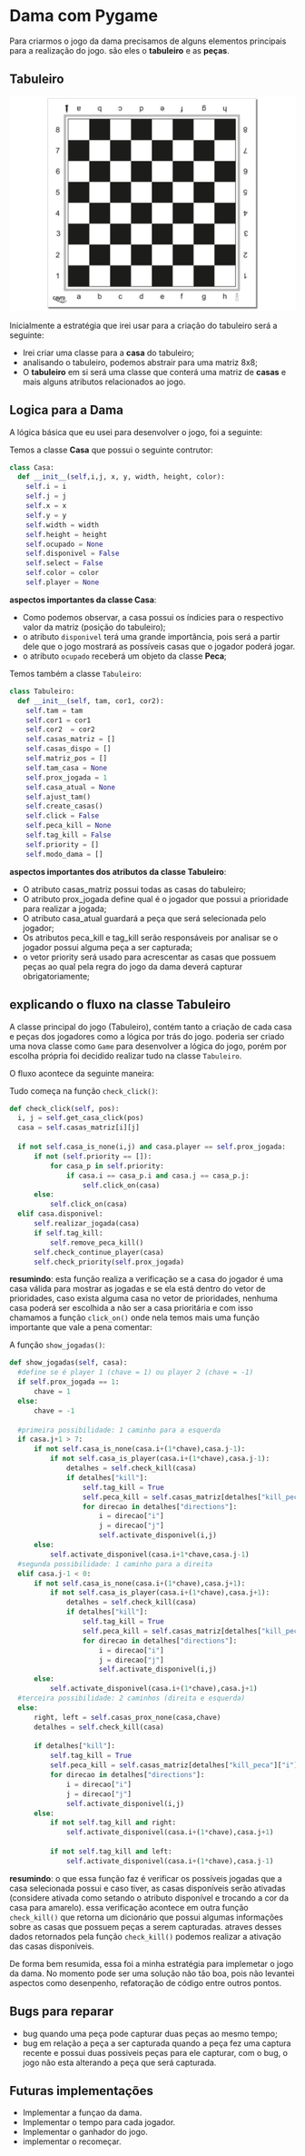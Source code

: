 # Dama com Pygame

Para criarmos o jogo da dama precisamos de alguns elementos principais para a realização do jogo. são eles o **tabuleiro** e as **peças**.

## Tabuleiro

![Imagem do tabuleiro da Dama](https://github.com/CarlosG18/advanced_topics_py/blob/main/topics/poo/dama/imgs/tabuleiro_dama.jpg)

Inicialmente a estratégia que irei usar para a criação do tabuleiro será a seguinte:

- Irei criar uma classe para a **casa** do tabuleiro;
- analisando o tabuleiro, podemos abstrair para uma matriz 8x8;
- O **tabuleiro** em si será uma classe que conterá uma matriz de **casas** e mais alguns atributos relacionados ao jogo.

## Logica para a Dama

A lógica básica que eu usei para desenvolver o jogo, foi a seguinte:

Temos a classe **Casa** que possui o seguinte contrutor:

```python
class Casa:
  def __init__(self,i,j, x, y, width, height, color):
    self.i = i
    self.j = j
    self.x = x
    self.y = y
    self.width = width
    self.height = height
    self.ocupado = None
    self.disponivel = False
    self.select = False
    self.color = color
    self.player = None
```
**aspectos importantes da classe Casa**:
- Como podemos observar, a casa possui os índicies para o respectivo valor da matriz (posição do tabuleiro);
- o atributo `disponivel` terá uma grande importância, pois será a partir dele que o jogo mostrará as possíveis casas que o jogador poderá jogar.
- o atributo `ocupado` receberá um objeto da classe **Peca**;

Temos também a classe `Tabuleiro`:

```python
class Tabuleiro:
  def __init__(self, tam, cor1, cor2):
    self.tam = tam
    self.cor1 = cor1
    self.cor2  = cor2
    self.casas_matriz = []
    self.casas_dispo = []
    self.matriz_pos = []
    self.tam_casa = None
    self.prox_jogada = 1
    self.casa_atual = None
    self.ajust_tam()
    self.create_casas()
    self.click = False
    self.peca_kill = None
    self.tag_kill = False
    self.priority = []
    self.modo_dama = []
```

**aspectos importantes dos atributos da classe Tabuleiro**:
- O atributo casas_matriz possui todas as casas do tabuleiro;
- O atributo prox_jogada define qual é o jogador que possui a prioridade para realizar a jogada;
- O atributo casa_atual guardará a peça que será selecionada pelo jogador;
- Os atributos peca_kill e tag_kill serão responsáveis por analisar se o jogador possui alguma peça a ser capturada;
- o vetor priority será usado para acrescentar as casas que possuem peças ao qual pela regra do jogo da dama deverá capturar obrigatoriamente;

## explicando o fluxo na classe Tabuleiro

A classe principal do jogo (Tabuleiro), contém tanto a criação de cada casa e peças dos jogadores como a lógica por trás do jogo. poderia ser criado uma nova classe como `Game` para desenvolver a lógica do jogo, porém por escolha própria foi decidido realizar tudo na classe `Tabuleiro`.

O fluxo acontece da seguinte maneira:

Tudo começa na função `check_click()`:
```python
def check_click(self, pos):
  i, j = self.get_casa_click(pos)
  casa = self.casas_matriz[i][j]

  if not self.casa_is_none(i,j) and casa.player == self.prox_jogada:
      if not (self.priority == []):
          for casa_p in self.priority:
              if casa.i == casa_p.i and casa.j == casa_p.j:
                  self.click_on(casa)
      else:
          self.click_on(casa)
  elif casa.disponivel:
      self.realizar_jogada(casa)
      if self.tag_kill:
          self.remove_peca_kill()
      self.check_continue_player(casa)
      self.check_priority(self.prox_jogada)
```

**resumindo**: esta função realiza a verificação se a casa do jogador é uma casa válida para mostrar as jogadas e se ela está dentro do vetor de prioridades, caso exista alguma casa no vetor de prioridades, nenhuma casa poderá ser escolhida a não ser a casa prioritária e com isso chamamos a função `click_on()` onde nela temos mais uma função importante que vale a pena comentar:

A função `show_jogadas()`:

```python
def show_jogadas(self, casa):
  #define se é player 1 (chave = 1) ou player 2 (chave = -1)
  if self.prox_jogada == 1:
      chave = 1
  else:
      chave = -1
  
  #primeira possibilidade: 1 caminho para a esquerda
  if casa.j+1 > 7:
      if not self.casa_is_none(casa.i+(1*chave),casa.j-1):
          if not self.casa_is_player(casa.i+(1*chave),casa.j-1):
              detalhes = self.check_kill(casa)
              if detalhes["kill"]:
                  self.tag_kill = True
                  self.peca_kill = self.casas_matriz[detalhes["kill_peca"]["i"]][detalhes["kill_peca"]["j"]]
                  for direcao in detalhes["directions"]:
                      i = direcao["i"]
                      j = direcao["j"]
                      self.activate_disponivel(i,j)
      else:
          self.activate_disponivel(casa.i+1*chave,casa.j-1)
  #segunda possibilidade: 1 caminho para a direita
  elif casa.j-1 < 0:
      if not self.casa_is_none(casa.i+(1*chave),casa.j+1):
          if not self.casa_is_player(casa.i+(1*chave),casa.j+1):
              detalhes = self.check_kill(casa)
              if detalhes["kill"]:
                  self.tag_kill = True
                  self.peca_kill = self.casas_matriz[detalhes["kill_peca"]["i"]][detalhes["kill_peca"]["j"]]
                  for direcao in detalhes["directions"]:
                      i = direcao["i"]
                      j = direcao["j"]
                      self.activate_disponivel(i,j)
      else:
          self.activate_disponivel(casa.i+(1*chave),casa.j+1)
  #terceira possibilidade: 2 caminhos (direita e esquerda)
  else:
      right, left = self.casas_prox_none(casa,chave)
      detalhes = self.check_kill(casa)

      if detalhes["kill"]:
          self.tag_kill = True
          self.peca_kill = self.casas_matriz[detalhes["kill_peca"]["i"]][detalhes["kill_peca"]["j"]]
          for direcao in detalhes["directions"]:
              i = direcao["i"]
              j = direcao["j"]
              self.activate_disponivel(i,j)
      else:    
          if not self.tag_kill and right:
              self.activate_disponivel(casa.i+(1*chave),casa.j+1)

          if not self.tag_kill and left:
              self.activate_disponivel(casa.i+(1*chave),casa.j-1)
```

**resumindo**: o que essa função faz é verificar os possíveis jogadas que a casa selecionada possui e caso tiver, as casas disponíveis serão ativadas (considere ativada como setando o atributo disponível e trocando a cor da casa para amarelo). essa verificação acontece em outra função `check_kill()` que retorna um dicionário que possui algumas informações sobre as casas que possuem peças a serem capturadas. atraves desses dados retornados pela função `check_kill()` podemos realizar a ativação das casas disponíveis.

De forma bem resumida, essa foi a minha estratégia para implemetar o jogo da dama. No momento pode ser uma solução não tão boa, pois não levantei aspectos como desenpenho, refatoração de código entre outros pontos.

## Bugs para reparar

- bug quando uma peça pode capturar duas peças ao mesmo tempo;
- bug em relação a peça a ser capturada quando a peça fez uma captura recente e possui duas possiveis peças para ele capturar, com o bug, o jogo não esta alterando a peça que será capturada.

## Futuras implementações

- Implementar a funçao da dama.
- Implementar o tempo para cada jogador.
- Implementar o ganhador do jogo.
- implementar o recomeçar.

